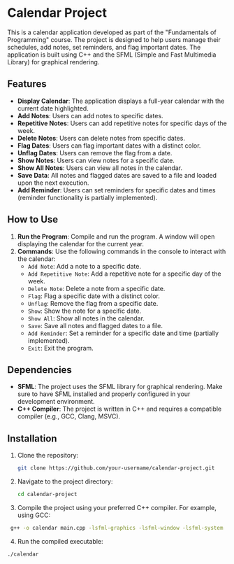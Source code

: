 # Calendar Project

This is a calendar application developed as part of the "Fundamentals of Programming" course. The project is designed to help users manage their schedules, add notes, set reminders, and flag important dates. The application is built using C++ and the SFML (Simple and Fast Multimedia Library) for graphical rendering.

## Features

- **Display Calendar**: The application displays a full-year calendar with the current date highlighted.
- **Add Notes**: Users can add notes to specific dates.
- **Repetitive Notes**: Users can add repetitive notes for specific days of the week.
- **Delete Notes**: Users can delete notes from specific dates.
- **Flag Dates**: Users can flag important dates with a distinct color.
- **Unflag Dates**: Users can remove the flag from a date.
- **Show Notes**: Users can view notes for a specific date.
- **Show All Notes**: Users can view all notes in the calendar.
- **Save Data**: All notes and flagged dates are saved to a file and loaded upon the next execution.
- **Add Reminder**: Users can set reminders for specific dates and times (reminder functionality is partially implemented).

## How to Use

1. **Run the Program**: Compile and run the program. A window will open displaying the calendar for the current year.
2. **Commands**: Use the following commands in the console to interact with the calendar:
   - `Add Note`: Add a note to a specific date.
   - `Add Repetitive Note`: Add a repetitive note for a specific day of the week.
   - `Delete Note`: Delete a note from a specific date.
   - `Flag`: Flag a specific date with a distinct color.
   - `Unflag`: Remove the flag from a specific date.
   - `Show`: Show the note for a specific date.
   - `Show All`: Show all notes in the calendar.
   - `Save`: Save all notes and flagged dates to a file.
   - `Add Reminder`: Set a reminder for a specific date and time (partially implemented).
   - `Exit`: Exit the program.

## Dependencies

- **SFML**: The project uses the SFML library for graphical rendering. Make sure to have SFML installed and properly configured in your development environment.
- **C++ Compiler**: The project is written in C++ and requires a compatible compiler (e.g., GCC, Clang, MSVC).

## Installation

1. Clone the repository:
   ```bash
   git clone https://github.com/your-username/calendar-project.git
   ```
2. Navigate to the project directory:
   ```bash
   cd calendar-project
   ```
3. Compile the project using your preferred C++ compiler. For example, using GCC:
  ```bash
   g++ -o calendar main.cpp -lsfml-graphics -lsfml-window -lsfml-system
   ```
4. Run the compiled executable:
  ```bash
  ./calendar
   ```
